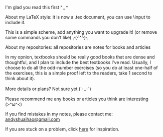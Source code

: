 I'm glad you read this first ^ _ ^ 

About my LaTeX style: it is now a .tex document, you can use \input to include it. 

This is a simple scheme, add anything you want to upgrade it! (or remove some commands you don't like) ╭(╯^╰)╮

About my repositories: all repositories are notes for books and articles 

In my opnion, textbooks should be really good books that are dense and thoughtful, and I plan to include the best textbooks I've read. Usually, I choose to do all the odd-number exercises (so you do at least one-half of the exercises, this is a simple proof left to the readers, take 1 second to think about it).

More details or plans? Not sure yet (´･_･`)

Please recommend me any books or articles you think are interesting (>^ω^<) 

If you find mistakes in my notes, please contact me: andyshuaihao@gmail.com

If you are stuck on a problem, click [here](https://www.theproofistrivial.com/) for inspiration. 